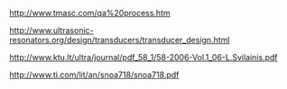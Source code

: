 http://www.tmasc.com/qa%20process.htm


http://www.ultrasonic-resonators.org/design/transducers/transducer_design.html


http://www.ktu.lt/ultra/journal/pdf_58_1/58-2006-Vol.1_06-L.Svilainis.pdf


http://www.ti.com/lit/an/snoa718/snoa718.pdf



